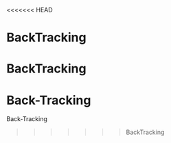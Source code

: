 <<<<<<< HEAD
# BackTracking
BackTracking
=======
# Back-Tracking
Back-Tracking
>>>>>>> BackTracking
